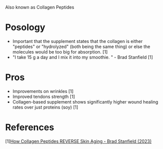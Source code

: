 Also known as Collagen Peptides

# Posology
- Important that the supplement states that the collagen is either "peptides" or "hydrolyzed" (both being the same thing) or else the molecules would be too big for absorption. [1]
- "I take 15 g a day and I mix it into my smoothie. " - Brad Stanfield [1]

# Pros
- Improvements on wrinkles [1]
- Improved tendons strength [1]
- Collagen-based supplement shows significantly higher wound healing rates over just proteins (soy) [1]

# References
[1][How Collagen Peptides REVERSE Skin Aging - Brad Stanfield (2023)](https://www.youtube.com/watch?v=IAXYVyiYZKQ)